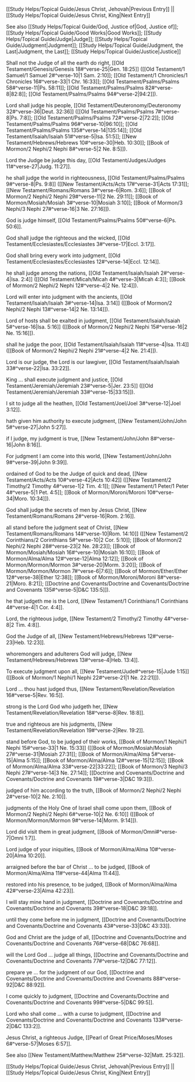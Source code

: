 [[Study Helps/Topical Guide/Jesus Christ, Jehovah|Previous Entry]]  ||  [[Study Helps/Topical Guide/Jesus Christ, King|Next Entry]]

 See also [[Study Helps/Topical Guide/God, Justice of|God, Justice of]]; [[Study Helps/Topical Guide/Good Works|Good Works]]; [[Study Helps/Topical Guide/Judge|Judge]]; [[Study Helps/Topical Guide/Judgment|Judgment]]; [[Study Helps/Topical Guide/Judgment, the Last|Judgment, the Last]]; [[Study Helps/Topical Guide/Justice|Justice]]

 Shall not the Judge of all the earth do right, [[Old Testament/Genesis/Genesis 18#^verse-25|Gen. 18:25]] ([[Old Testament/1 Samuel/1 Samuel 2#^verse-10|1 Sam. 2:10]]; [[Old Testament/1 Chronicles/1 Chronicles 16#^verse-33|1 Chr. 16:33]]; [[Old Testament/Psalms/Psalms 58#^verse-11|Ps. 58:11]]; [[Old Testament/Psalms/Psalms 82#^verse-8|82:8]]; [[Old Testament/Psalms/Psalms 94#^verse-2|94:2]]).

 Lord shall judge his people, [[Old Testament/Deuteronomy/Deuteronomy 32#^verse-36|Deut. 32:36]] ([[Old Testament/Psalms/Psalms 7#^verse-8|Ps. 7:8]]; [[Old Testament/Psalms/Psalms 72#^verse-2|72:2]]; [[Old Testament/Psalms/Psalms 96#^verse-10|96:10]]; [[Old Testament/Psalms/Psalms 135#^verse-14|135:14]]; [[Old Testament/Isaiah/Isaiah 51#^verse-5|Isa. 51:5]]; [[New Testament/Hebrews/Hebrews 10#^verse-30|Heb. 10:30]]; [[Book of Mormon/2 Nephi/2 Nephi 8#^verse-5|2 Ne. 8:5]]).

 Lord the Judge be judge this day, [[Old Testament/Judges/Judges 11#^verse-27|Judg. 11:27]].

 he shall judge the world in righteousness, [[Old Testament/Psalms/Psalms 9#^verse-8|Ps. 9:8]] ([[New Testament/Acts/Acts 17#^verse-31|Acts 17:31]]; [[New Testament/Romans/Romans 3#^verse-6|Rom. 3:6]]; [[Book of Mormon/2 Nephi/2 Nephi 29#^verse-11|2 Ne. 29:11]]; [[Book of Mormon/Mosiah/Mosiah 3#^verse-10|Mosiah 3:10]]; [[Book of Mormon/3 Nephi/3 Nephi 27#^verse-16|3 Ne. 27:16]]).

 God is judge himself, [[Old Testament/Psalms/Psalms 50#^verse-6|Ps. 50:6]].

 God shall judge the righteous and the wicked, [[Old Testament/Ecclesiastes/Ecclesiastes 3#^verse-17|Eccl. 3:17]].

 God shall bring every work into judgment, [[Old Testament/Ecclesiastes/Ecclesiastes 12#^verse-14|Eccl. 12:14]].

 he shall judge among the nations, [[Old Testament/Isaiah/Isaiah 2#^verse-4|Isa. 2:4]] ([[Old Testament/Micah/Micah 4#^verse-3|Micah 4:3]]; [[Book of Mormon/2 Nephi/2 Nephi 12#^verse-4|2 Ne. 12:4]]).

 Lord will enter into judgment with the ancients, [[Old Testament/Isaiah/Isaiah 3#^verse-14|Isa. 3:14]] ([[Book of Mormon/2 Nephi/2 Nephi 13#^verse-14|2 Ne. 13:14]]).

 Lord of hosts shall be exalted in judgment, [[Old Testament/Isaiah/Isaiah 5#^verse-16|Isa. 5:16]] ([[Book of Mormon/2 Nephi/2 Nephi 15#^verse-16|2 Ne. 15:16]]).

 shall he judge the poor, [[Old Testament/Isaiah/Isaiah 11#^verse-4|Isa. 11:4]] ([[Book of Mormon/2 Nephi/2 Nephi 21#^verse-4|2 Ne. 21:4]]).

 Lord is our judge, the Lord is our lawgiver, [[Old Testament/Isaiah/Isaiah 33#^verse-22|Isa. 33:22]].

 King ... shall execute judgment and justice, [[Old Testament/Jeremiah/Jeremiah 23#^verse-5|Jer. 23:5]] ([[Old Testament/Jeremiah/Jeremiah 33#^verse-15|33:15]]).

 I sit to judge all the heathen, [[Old Testament/Joel/Joel 3#^verse-12|Joel 3:12]].

 hath given him authority to execute judgment, [[New Testament/John/John 5#^verse-27|John 5:27]].

 if I judge, my judgment is true, [[New Testament/John/John 8#^verse-16|John 8:16]].

 For judgment I am come into this world, [[New Testament/John/John 9#^verse-39|John 9:39]].

 ordained of God to be the Judge of quick and dead, [[New Testament/Acts/Acts 10#^verse-42|Acts 10:42]] ([[New Testament/2 Timothy/2 Timothy 4#^verse-1|2 Tim. 4:1]]; [[New Testament/1 Peter/1 Peter 4#^verse-5|1 Pet. 4:5]]; [[Book of Mormon/Moroni/Moroni 10#^verse-34|Moro. 10:34]]).

 God shall judge the secrets of men by Jesus Christ, [[New Testament/Romans/Romans 2#^verse-16|Rom. 2:16]].

 all stand before the judgment seat of Christ, [[New Testament/Romans/Romans 14#^verse-10|Rom. 14:10]] ([[New Testament/2 Corinthians/2 Corinthians 5#^verse-10|2 Cor. 5:10]]; [[Book of Mormon/2 Nephi/2 Nephi 28#^verse-23|2 Ne. 28:23]]; [[Book of Mormon/Mosiah/Mosiah 16#^verse-10|Mosiah 16:10]]; [[Book of Mormon/Alma/Alma 12#^verse-12|Alma 12:12]]; [[Book of Mormon/Mormon/Mormon 3#^verse-20|Morm. 3:20]]; [[Book of Mormon/Mormon/Mormon 7#^verse-6|7:6]]; [[Book of Mormon/Ether/Ether 12#^verse-38|Ether 12:38]]; [[Book of Mormon/Moroni/Moroni 8#^verse-21|Moro. 8:21]]; [[Doctrine and Covenants/Doctrine and Covenants/Doctrine and Covenants 135#^verse-5|D&C 135:5]]).

 he that judgeth me is the Lord, [[New Testament/1 Corinthians/1 Corinthians 4#^verse-4|1 Cor. 4:4]].

 Lord, the righteous judge, [[New Testament/2 Timothy/2 Timothy 4#^verse-8|2 Tim. 4:8]].

 God the Judge of all, [[New Testament/Hebrews/Hebrews 12#^verse-23|Heb. 12:23]].

 whoremongers and adulterers God will judge, [[New Testament/Hebrews/Hebrews 13#^verse-4|Heb. 13:4]].

 To execute judgment upon all, [[New Testament/Jude#^verse-15|Jude 1:15]] ([[Book of Mormon/1 Nephi/1 Nephi 22#^verse-21|1 Ne. 22:21]]).

 Lord ... thou hast judged thus, [[New Testament/Revelation/Revelation 16#^verse-5|Rev. 16:5]].

 strong is the Lord God who judgeth her, [[New Testament/Revelation/Revelation 18#^verse-8|Rev. 18:8]].

 true and righteous are his judgments, [[New Testament/Revelation/Revelation 19#^verse-2|Rev. 19:2]].

 stand before God, to be judged of their works, [[Book of Mormon/1 Nephi/1 Nephi 15#^verse-33|1 Ne. 15:33]] ([[Book of Mormon/Mosiah/Mosiah 27#^verse-31|Mosiah 27:31]]; [[Book of Mormon/Alma/Alma 5#^verse-15|Alma 5:15]]; [[Book of Mormon/Alma/Alma 12#^verse-15|12:15]]; [[Book of Mormon/Alma/Alma 33#^verse-22|33:22]]; [[Book of Mormon/3 Nephi/3 Nephi 27#^verse-14|3 Ne. 27:14]]; [[Doctrine and Covenants/Doctrine and Covenants/Doctrine and Covenants 19#^verse-3|D&C 19:3]]).

 judged of him according to the truth, [[Book of Mormon/2 Nephi/2 Nephi 2#^verse-10|2 Ne. 2:10]].

 judgments of the Holy One of Israel shall come upon them, [[Book of Mormon/2 Nephi/2 Nephi 6#^verse-10|2 Ne. 6:10]] ([[Book of Mormon/Mormon/Mormon 9#^verse-14|Morm. 9:14]]).

 Lord did visit them in great judgment, [[Book of Mormon/Omni#^verse-7|Omni 1:7]].

 Lord judge of your iniquities, [[Book of Mormon/Alma/Alma 10#^verse-20|Alma 10:20]].

 arraigned before the bar of Christ ... to be judged, [[Book of Mormon/Alma/Alma 11#^verse-44|Alma 11:44]].

 restored into his presence, to be judged, [[Book of Mormon/Alma/Alma 42#^verse-23|Alma 42:23]].

 I will stay mine hand in judgment, [[Doctrine and Covenants/Doctrine and Covenants/Doctrine and Covenants 39#^verse-18|D&C 39:18]].

 until they come before me in judgment, [[Doctrine and Covenants/Doctrine and Covenants/Doctrine and Covenants 43#^verse-33|D&C 43:33]].

 God and Christ are the judge of all, [[Doctrine and Covenants/Doctrine and Covenants/Doctrine and Covenants 76#^verse-68|D&C 76:68]].

 will the Lord God ... judge all things, [[Doctrine and Covenants/Doctrine and Covenants/Doctrine and Covenants 77#^verse-12|D&C 77:12]].

 prepare ye ... for the judgment of our God, [[Doctrine and Covenants/Doctrine and Covenants/Doctrine and Covenants 88#^verse-92|D&C 88:92]].

 I come quickly to judgment, [[Doctrine and Covenants/Doctrine and Covenants/Doctrine and Covenants 99#^verse-5|D&C 99:5]].

 Lord who shall come ... with a curse to judgment, [[Doctrine and Covenants/Doctrine and Covenants/Doctrine and Covenants 133#^verse-2|D&C 133:2]].

 Jesus Christ, a righteous Judge, [[Pearl of Great Price/Moses/Moses 6#^verse-57|Moses 6:57]].

 See also [[New Testament/Matthew/Matthew 25#^verse-32|Matt. 25:32]].

[[Study Helps/Topical Guide/Jesus Christ, Jehovah|Previous Entry]]  ||  [[Study Helps/Topical Guide/Jesus Christ, King|Next Entry]]